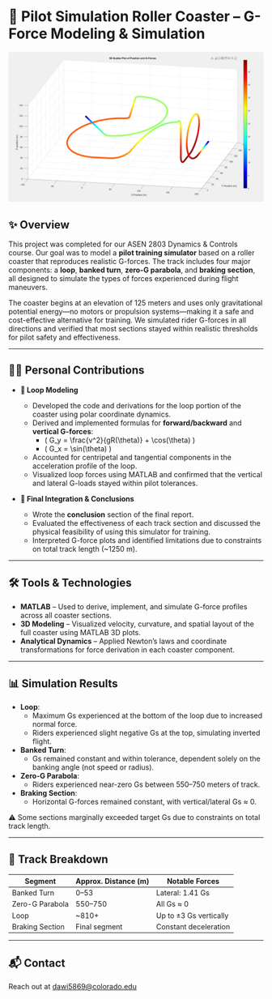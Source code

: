 # 🎢 Pilot Simulation Roller Coaster – G-Force Modeling & Simulation

<p align="center">
  <img src="roller-coaster-flight-simulator.png" alt="HappyCam Product Photo" width="850"/>
</p>

## ✨ Overview
This project was completed for our ASEN 2803 Dynamics & Controls course. Our goal was to model a **pilot training simulator** based on a roller coaster that reproduces realistic G-forces. The track includes four major components: a **loop**, **banked turn**, **zero-G parabola**, and **braking section**, all designed to simulate the types of forces experienced during flight maneuvers.

The coaster begins at an elevation of 125 meters and uses only gravitational potential energy—no motors or propulsion systems—making it a safe and cost-effective alternative for training. We simulated rider G-forces in all directions and verified that most sections stayed within realistic thresholds for pilot safety and effectiveness.

---

## 👨‍💻 Personal Contributions

- **📐 Loop Modeling**
  - Developed the code and derivations for the loop portion of the coaster using polar coordinate dynamics.
  - Derived and implemented formulas for **forward/backward** and **vertical G-forces**:
    - \( G_y = \frac{v^2}{gR(\theta)} + \cos(\theta) \)
    - \( G_x = \sin(\theta) \)
  - Accounted for centripetal and tangential components in the acceleration profile of the loop.
  - Visualized loop forces using MATLAB and confirmed that the vertical and lateral G-loads stayed within pilot tolerances.

- **🧠 Final Integration & Conclusions**
  - Wrote the **conclusion** section of the final report.
  - Evaluated the effectiveness of each track section and discussed the physical feasibility of using this simulator for training.
  - Interpreted G-force plots and identified limitations due to constraints on total track length (~1250 m).

---

## 🛠 Tools & Technologies

- **MATLAB** – Used to derive, implement, and simulate G-force profiles across all coaster sections.
- **3D Modeling** – Visualized velocity, curvature, and spatial layout of the full coaster using MATLAB 3D plots.
- **Analytical Dynamics** – Applied Newton’s laws and coordinate transformations for force derivation in each coaster component.

---

## 📊 Simulation Results

- **Loop**:
  - Maximum Gs experienced at the bottom of the loop due to increased normal force.
  - Riders experienced slight negative Gs at the top, simulating inverted flight.
- **Banked Turn**:
  - Gs remained constant and within tolerance, dependent solely on the banking angle (not speed or radius).
- **Zero-G Parabola**:
  - Riders experienced near-zero Gs between 550–750 meters of track.
- **Braking Section**:
  - Horizontal G-forces remained constant, with vertical/lateral Gs ≈ 0.

⚠️ Some sections marginally exceeded target Gs due to constraints on total track length.

---

## 🧩 Track Breakdown
| Segment         | Approx. Distance (m) | Notable Forces         |
|----------------|----------------------|-------------------------|
| Banked Turn     | 0–53                 | Lateral: 1.41 Gs        |
| Zero-G Parabola | 550–750              | All Gs ≈ 0              |
| Loop            | ~810+                | Up to ±3 Gs vertically  |
| Braking Section | Final segment        | Constant deceleration   |

---

## 📬 Contact
Reach out at dawi5869@colorado.edu
